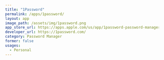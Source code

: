 ```yaml
---
title: "1Password"
permalink: /apps/1password/
layout: app
image_path: /assets/img/1password.png
app_store_url: https://apps.apple.com/us/app/1password-password-manager/id1511601750
developer_url: https://1password.com/
category: Password Manager
former: false
usages:
  - Personal
---
```

